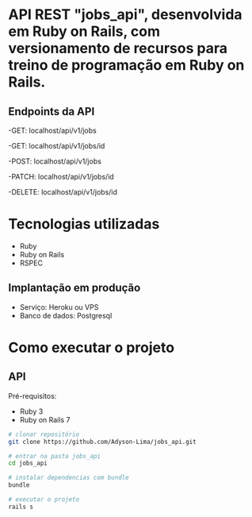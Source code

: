 # API REST "jobs_api", desenvolvida em Ruby on Rails, com versionamento de recursos para treino de programação em Ruby on Rails.

## Endpoints da API
-GET: localhost/api/v1/jobs

-GET: localhost/api/v1/jobs/id

-POST: localhost/api/v1/jobs

-PATCH: localhost/api/v1/jobs/id

-DELETE: localhost/api/v1/jobs/id

# Tecnologias utilizadas

- Ruby
- Ruby on Rails
- RSPEC

## Implantação em produção
- Serviço: Heroku ou VPS
- Banco de dados: Postgresql

# Como executar o projeto

## API
Pré-requisitos:

- Ruby 3
- Ruby on Rails 7

```bash
# clonar repositório
git clone https://github.com/Adyson-Lima/jobs_api.git

# entrar na pasta jobs_api
cd jobs_api

# instalar dependencias com bundle
bundle

# executar o projeto
rails s
```
